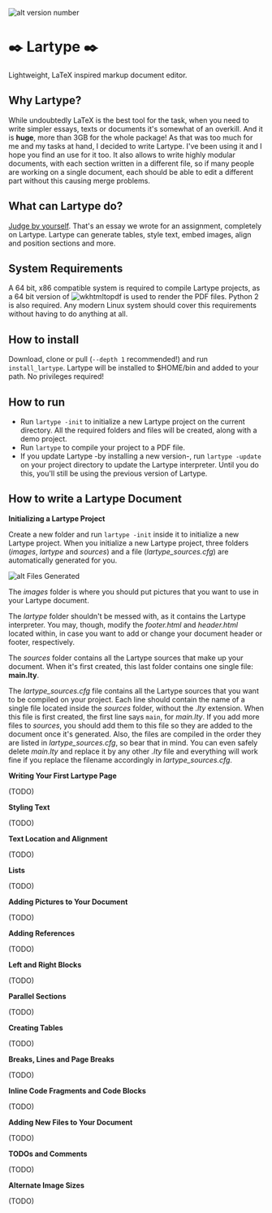 ![alt version number](https://img.shields.io/badge/version-3.0-green.svg)

# ✒️ Lartype ✒️
Lightweight, LaTeX inspired markup document editor.

## Why Lartype?
While undoubtedly LaTeX is the best tool for the task, when you need to write simpler essays, texts or documents it's somewhat of an overkill. And it is **huge**, more than 3GB for the whole package! As that was too much for me and my tasks at hand, I decided to write Lartype. I've been using it and I hope you find an use for it too. It also allows to write highly modular documents, with each section written in a different file, so if many people are working on a single document, each should be able to edit a different part without this causing merge problems.

## What can Lartype do?
[Judge by yourself](https://lartu.net/projects/lartype/informe.pdf). That's an essay we wrote for an assignment, completely on Lartype. Lartype can generate tables, style text, embed images, align and position sections and more.

## System Requirements
A 64 bit, x86 compatible system is required to compile Lartype projects, as a 64 bit version of ![wkhtmltopdf](https://wkhtmltopdf.org/) is used to render the PDF files. Python 2 is also required. Any modern Linux system should cover this requirements without having to do anything at all.

## How to install
Download, clone or pull (`--depth 1` recommended!) and run `install_lartype`. Lartype will be installed to $HOME/bin and added to your path. No privileges required!

## How to run
* Run `lartype -init` to initialize a new Lartype project on the current directory. All the required folders and files will be created, along with a demo project.
* Run `lartype` to compile your project to a PDF file.
* If you update Lartype -by installing a new version-, run `lartype -update` on your project directory to update the Lartype interpreter. Until you do this, you'll still be using the previous version of Lartype.

## How to write a Lartype Document

**Initializing a Lartype Project**

Create a new folder and run `lartype -init` inside it to initialize a new Lartype project. When you initialize a new Lartype project, three folders (*images*, *lartype* and *sources*) and a file (*lartype_sources.cfg*) are automatically generated for you.

![alt Files Generated](https://lartu.net/projects/lartype/files_generated.png)

The *images* folder is where you should put pictures that you want to use in your Lartype document. 

The *lartype* folder shouldn't be messed with, as it contains the Lartype interpreter. You may, though, modify the *footer.html* and *header.html* located within, in case you want to add or change your document header or footer, respectively. 

The *sources* folder contains all the Lartype sources that make up your document. When it's first created, this last folder contains one single file: **main.lty**.

The *lartype_sources.cfg* file contains all the Lartype sources that you want to be compiled on your project. Each line should contain the name of a single file located inside the *sources* folder, without the *.lty* extension. When this file is first created, the first line says `main`, for *main.lty*. If you add more files to *sources*, you should add them to this file so they are added to the document once it's generated. Also, the files are compiled in the order they are listed in *lartype_sources.cfg*, so bear that in mind. You can even safely delete *main.lty* and replace it by any other *.lty* file and everything will work fine if you replace the filename accordingly in *lartype_sources.cfg*.

**Writing Your First Lartype Page**

(TODO)

**Styling Text**

(TODO)

**Text Location and Alignment**

(TODO)

**Lists**

(TODO)

**Adding Pictures to Your Document**

(TODO)

**Adding References**

(TODO)

**Left and Right Blocks**

(TODO)

**Parallel Sections**

(TODO)

**Creating Tables**

(TODO)

**Breaks, Lines and Page Breaks**

(TODO)

**Inline Code Fragments and Code Blocks**

(TODO)

**Adding New Files to Your Document**

(TODO)

**TODOs and Comments**

(TODO)

**Alternate Image Sizes**

(TODO)

